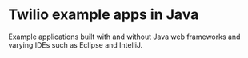 # Twilio example apps in Java
Example applications built with and without Java web frameworks
and varying IDEs such as Eclipse and IntelliJ.
